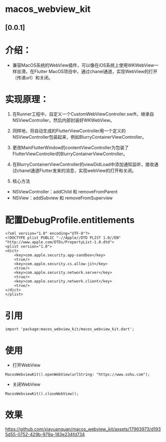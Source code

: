 # macos_webview_kit

## [0.0.1]

# 介绍：
* 兼容MacOS系统的WebView插件，可以像在iOS系统上使用WKWebView一样丝滑。在Flutter MacOS项目中，通过chanel通道，实现WebView的打开（传递url）和关闭。


# 实现原理：
1. 在Runner工程中，自定义一个CustomWebViewController.swift，继承自NSViewController，然后内部封装好WKWebView。

2. 同样地，将自动生成的FlutterViewController用一个定义的NSViewController包装起来，例如BlurryContainerViewController。

3. 更改MainFlutterWindow的contentViewController为包装了FlutterViewController的BlurryContainerViewController。

4. 在BlurryContainerViewController的viewDidLoad中添加通知监听，接收通过chanel通道Flutter发来的消息，实现webView的打开和关闭。

5. 核心方法
* NSViewController：addChild 和 removeFromParent
* NSView：addSubview 和 removeFromSuperview


# 配置DebugProfile.entitlements
```
<?xml version="1.0" encoding="UTF-8"?>
<!DOCTYPE plist PUBLIC "-//Apple//DTD PLIST 1.0//EN" "http://www.apple.com/DTDs/PropertyList-1.0.dtd">
<plist version="1.0">
<dict>
	<key>com.apple.security.app-sandbox</key>
	<true/>
	<key>com.apple.security.cs.allow-jit</key>
	<true/>
	<key>com.apple.security.network.server</key>
	<true/>
	<key>com.apple.security.network.client</key>
    <true/>
</dict>
</plist>
```

# 引用
```
import 'package:macos_webview_kit/macos_webview_kit.dart';
```

# 使用
- 打开WebView
```
MacosWebviewKit().openWebView(urlString: "https://www.sohu.com");
```
- 关闭WebView
```
MacosWebviewKit().closeWebView();
```

# 效果
https://github.com/xiayuanquan/macos_webview_kit/assets/17963973/d1935d55-0752-429b-979a-183e234fd734
